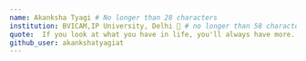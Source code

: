 ```yaml
---
name: Akanksha Tyagi # No longer than 28 characters
institution: BVICAM,IP University, Delhi 🚩 # no longer than 58 characters
quote:  If you look at what you have in life, you'll always have more. If you look at what you don't have in life, you'll never have enough. -Oprah Winfrey  # no longer than 100 characters, avoid using quotes(") to guarantee the format remains the same.
github_user: akankshatyagiat
---
```

